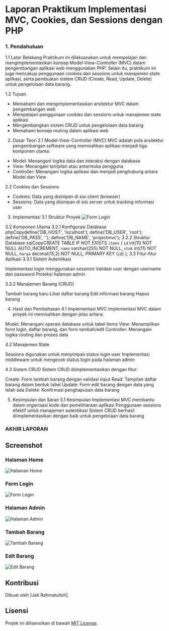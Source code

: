 # Laporan Praktikum Implementasi MVC, Cookies, dan Sessions dengan PHP
### 1. Pendahuluan

1.1 Latar Belakang
Praktikum ini dilaksanakan untuk mempelajari dan mengimplementasikan konsep Model-View-Controller (MVC) dalam pengembangan aplikasi web menggunakan PHP. Selain itu, praktikum ini juga mencakup penggunaan cookies dan sessions untuk manajemen state aplikasi, serta pembuatan sistem CRUD (Create, Read, Update, Delete) untuk pengelolaan data barang.

1.2 Tujuan
- Memahami dan mengimplementasikan arsitektur MVC dalam pengembangan web
- Mempelajari penggunaan cookies dan sessions untuk manajemen state aplikasi
- Mengembangkan sistem CRUD untuk pengelolaan data barang
- Memahami konsep routing dalam aplikasi web

2. Dasar Teori
2.1 Model-View-Controller (MVC)
MVC adalah pola arsitektur pengembangan software yang memisahkan aplikasi menjadi tiga komponen utama:

- Model: Menangani logika data dan interaksi dengan database
- View: Menangani tampilan atau antarmuka pengguna
- Controller: Menangani logika aplikasi dan menjadi penghubung antara Model dan View

2.2 Cookies dan Sessions
- Cookies: Data yang disimpan di sisi client (browser)
- Sessions: Data yang disimpan di sisi server untuk tracking informasi user

3. Implementasi
3.1 Struktur Proyek
![Form Login](screenshots/login.png)


3.2 Komponen Utama
3.2.1 Konfigurasi Database
phpCopydefine('DB_HOST', 'localhost');
define('DB_USER', 'root');
define('DB_PASS', '');
define('DB_NAME', 'projectmvc');
3.2.2 Struktur Database
sqlCopyCREATE TABLE IF NOT EXISTS `items` (
    `id` int(11) NOT NULL AUTO_INCREMENT,
    `nama` varchar(255) NOT NULL,
    `stok` int(11) NOT NULL,
    `harga` decimal(15,2) NOT NULL,
    PRIMARY KEY (`id`)
);
3.3 Fitur-fitur Aplikasi
3.3.1 Sistem Autentikasi

Implementasi login menggunakan sessions
Validasi user dengan username dan password
Proteksi halaman admin

3.3.2 Manajemen Barang (CRUD)

Tambah barang baru
Lihat daftar barang
Edit informasi barang
Hapus barang

4. Hasil dan Pembahasan
4.1 Implementasi MVC
Implementasi MVC dalam proyek ini memisahkan dengan jelas antara:

Model: Menangani operasi database untuk tabel items
View: Menampilkan form login, daftar barang, dan form tambah/edit
Controller: Menangani logika routing dan proses data

4.2 Manajemen State

Sessions digunakan untuk menyimpan status login user
Implementasi middleware untuk mengecek status login pada halaman admin

4.3 Sistem CRUD
Sistem CRUD diimplementasikan dengan fitur:

Create: Form tambah barang dengan validasi input
Read: Tampilan daftar barang dalam bentuk tabel
Update: Form edit barang dengan data yang telah ada
Delete: Konfirmasi penghapusan data barang

5. Kesimpulan dan Saran
5.1 Kesimpulan
Implementasi MVC membantu dalam organisasi kode dan pemeliharaan aplikasi
Penggunaan sessions efektif untuk manajemen autentikasi
Sistem CRUD berhasil diimplementasikan dengan baik untuk pengelolaan data barang



### AKHIR LAPORAN

## Screenshot

### Halaman Home

![Halaman Home](screenshots/home.png)

### Form Login

![Form Login](screenshots/login.png)

### Halaman Admin

![Halaman Admin](screenshots/admin.png)

### Tambah Barang

![Tambah Barang](screenshots/add.png)

### Edit Barang

![Edit Barang](screenshots/edit.png)

## Kontribusi

Dibuat oleh [Jati Rahmatulloh].

## Lisensi

Projek ini dilisensikan di bawah [MIT License](LICENSE).

